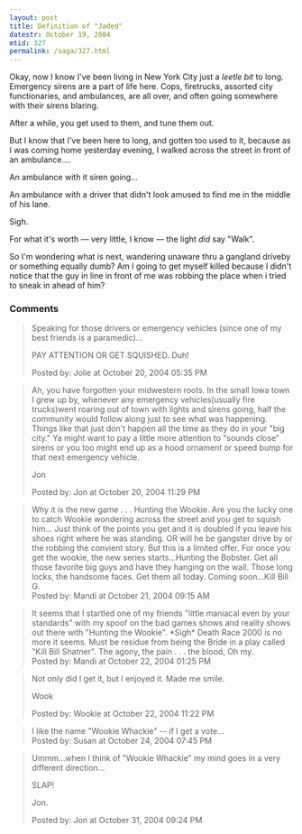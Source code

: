 ```yaml
---
layout: post
title: Definition of "Jaded"
datestr: October 19, 2004
mtid: 327
permalink: /saga/327.html
---
```


Okay,  now I know I've been living in New York City just a *leetle bit* to long.  Emergency sirens are a part of life here.  Cops, firetrucks, assorted city functionaries, and ambulances, are all over, and often going somewhere with their sirens blaring.

After a while, you get used to them, and tune them out.

But I know that I've been here to long, and gotten too used to it, because as I was coming home yesterday evening, I walked across the street in front of an ambulance....

An ambulance with it siren going...

An ambulance with a driver that didn't look amused to find me in the middle of his lane.

Sigh.

For what it's worth &mdash; very little, I know &mdash; the light *did* say "Walk".

So I'm wondering what is next, wandering unaware thru a gangland driveby or something equally dumb?  Am I going to get myself killed because I didn't notice that the guy in line in front of me was robbing the place when i tried to sneak in ahead of him?

### Comments

<blockquote>
Speaking for those drivers or emergency vehicles (since one of my best friends is a paramedic)...

PAY ATTENTION OR GET SQUISHED.  Duh!
<div class="comment-meta">Posted by: Jolie at October 20, 2004 05:35 PM</div> </blockquote>

<blockquote>
Ah, you have forgotten your midwestern roots.  In the small Iowa town I grew up by, whenever any emergency vehicles(usually fire trucks)went roaring out of town with lights and sirens going, half the community would follow along just to see what was happening.  Things like that just don't happen all the time as they do in your "big city."  Ya might want to pay a little more attention to "sounds close" sirens or you too might end up as a hood ornament or speed bump for that next emergency vehicle.

Jon<br />

<div class="comment-meta">Posted by: Jon at October 20, 2004 11:29 PM</div> </blockquote>

<blockquote>
Why it is the new game . . . Hunting the Wookie.  Are you the lucky one to catch Wookie wondering across the street and you get to squish him... Just think of the points you get and it is doubled if you leave his shoes right where he was standing. OR will he be gangster drive by or the robbing the convient story. But this is a limited offer.  For once you get the wookie, the new series starts...Hunting the Bobster. Get all those favorite big guys and have they hanging on the wall. Those long locks, the handsome faces.  Get them all today.  Coming soon...Kill Bill G. 
<div class="comment-meta">Posted by: Mandi at October 21, 2004 09:15 AM</div> </blockquote>

<blockquote>
It seems that I startled one of my friends "little maniacal even by your standards" with my spoof on the bad games shows and reality shows out there with "Hunting the Wookie".  *Sigh* Death Race 2000 is no more it seems. Must be residue from being the Bride in a play called "Kill Bill Shatner".  The agony, the pain . . . the blood, Oh my. 
<div class="comment-meta">Posted by: Mandi at October 22, 2004 01:25 PM</div> </blockquote>

<blockquote>
Not only did I get it, but I enjoyed it.  Made me smile.

Wook
<div class="comment-meta">Posted by: Wookie at October 22, 2004 11:22 PM</div> </blockquote>

<blockquote>
I like the name "Wookie Whackie" -- if I get a vote... 
<div class="comment-meta">Posted by: Susan at October 24, 2004 07:45 PM</div> </blockquote>

<blockquote>
Ummm...when I think of "Wookie Whackie" my mind goes in a very different direction...

SLAP!

Jon.<br />

<div class="comment-meta">Posted by: Jon at October 31, 2004 09:24 PM</div> </blockquote>

